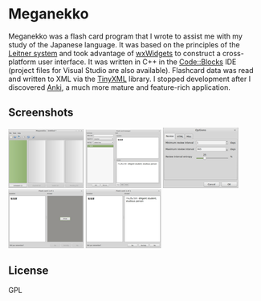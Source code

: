 # Meganekko #

Meganekko was a flash card program that I wrote to assist me with my study of the Japanese language. It was based on the
principles of the [Leitner system](http://en.wikipedia.org/wiki/Leitner_system) and took advantage of
[wxWidgets](https://www.wxwidgets.org/) to construct a cross-platform user interface. It was written in C++ in the
[Code::Blocks](http://www.codeblocks.org/) IDE (project files for Visual Studio are also available). Flashcard data was
read and written to XML via the [TinyXML](http://www.grinninglizard.com/tinyxml/) library. I stopped development after I
discovered [Anki](http://ankisrs.net/), a much more mature and feature-rich application.

## Screenshots ##

[![Main window](img/main-thumb.png)](img/main.png)
[![Card editor](img/editor-thumb.png)](img/editor.png)
[![Options dialog](img/options-thumb.png)](img/options.png)
[![Flash card question](img/review1-thumb.png)](img/review1.png)
[![Flash card answer](img/review2-thumb.png)](img/review2.png)

## License ##

GPL
